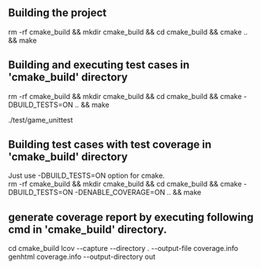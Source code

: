 ## Building the project

rm -rf cmake_build && mkdir cmake_build && cd cmake_build && cmake .. && make

## Building and executing test cases in 'cmake_build' directory


rm -rf cmake_build && mkdir cmake_build && cd cmake_build && cmake -DBUILD_TESTS=ON .. && make 

./test/game_unittest


## Building test cases with test coverage in 'cmake_build' directory

Just use -DBUILD_TESTS=ON option for cmake.  
rm -rf cmake_build && mkdir cmake_build && cd cmake_build && cmake -DBUILD_TESTS=ON -DENABLE_COVERAGE=ON .. && make

## generate coverage report by executing following cmd in 'cmake_build' directory.

cd cmake_build
lcov --capture --directory . --output-file coverage.info
genhtml coverage.info --output-directory out
